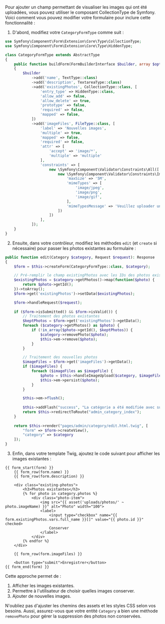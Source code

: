 Pour ajouter un champ permettant de visualiser les images qui ont été uploadées, vous pouvez utiliser le composant CollectionType de Symfony. Voici comment vous pouvez modifier votre formulaire pour inclure cette fonctionnalité :

1. D'abord, modifiez votre `CategoryFormType` comme suit :

```php
use Symfony\Component\Form\Extension\Core\Type\CollectionType;
use Symfony\Component\Form\Extension\Core\Type\HiddenType;

class CategoryFormType extends AbstractType
{
    public function buildForm(FormBuilderInterface $builder, array $options)
    {
        $builder
            ->add('name', TextType::class)
            ->add('description', TextareaType::class)
            ->add('existingPhotos', CollectionType::class, [
                'entry_type' => HiddenType::class,
                'allow_add' => false,
                'allow_delete' => true,
                'prototype' => false,
                'required' => false,
                'mapped' => false,
            ])
            ->add('imageFiles', FileType::class, [
                'label' => 'Nouvelles images',
                'multiple' => true,
                'mapped' => false,
                'required' => false,
                'attr' => [
                    'accept' => 'image/*',
                    'multiple' => 'multiple'
                ],
                'constraints' => [
                    new \Symfony\Component\Validator\Constraints\All([
                        new \Symfony\Component\Validator\Constraints\Image([
                            'maxSize' => '5M',
                            'mimeTypes' => [
                                'image/jpeg',
                                'image/png',
                                'image/gif',
                            ],
                            'mimeTypesMessage' => 'Veuillez uploader une image valide (JPEG, PNG, GIF)',
                        ])
                    ])
                ],
            ]);
    }
}
```

2. Ensuite, dans votre contrôleur, modifiez les méthodes `edit` (et `create` si nécessaire) pour passer les photos existantes au formulaire :

```php
public function edit(Category $category, Request $request): Response
{
    $form = $this->createForm(CategoryFormType::class, $category);

    // Pré-remplir le champ existingPhotos avec les IDs des photos existantes
    $existingPhotos = $category->getPhotos()->map(function($photo) {
        return $photo->getId();
    })->toArray();
    $form->get('existingPhotos')->setData($existingPhotos);

    $form->handleRequest($request);
    
    if ($form->isSubmitted() && $form->isValid()) {
        // Traitement des photos existantes
        $keptPhotos = $form->get('existingPhotos')->getData();
        foreach ($category->getPhotos() as $photo) {
            if (!in_array($photo->getId(), $keptPhotos)) {
                $category->removePhoto($photo);
                $this->em->remove($photo);
            }
        }

        // Traitement des nouvelles photos
        $imageFiles = $form->get('imageFiles')->getData();
        if ($imageFiles) {
            foreach ($imageFiles as $imageFile) {
                $photo = $this->handleImageUpload($category, $imageFile);
                $this->em->persist($photo);
            }
        }

        $this->em->flush();
        
        $this->addFlash("success", "La catégorie a été modifiée avec succès.");
        return $this->redirectToRoute("admin_category_index");
    }
    
    return $this->render("pages/admin/category/edit.html.twig", [
        "form" => $form->createView(),
        "category" => $category
    ]);
}
```

3. Enfin, dans votre template Twig, ajoutez le code suivant pour afficher les images existantes :

```twig
{{ form_start(form) }}
    {{ form_row(form.name) }}
    {{ form_row(form.description) }}

    <div class="existing-photos">
        <h3>Photos existantes</h3>
        {% for photo in category.photos %}
            <div class="photo-item">
                <img src="{{ asset('uploads/photos/' ~ photo.imageName) }}" alt="Photo" width="100">
                <label>
                    <input type="checkbox" name="{{ form.existingPhotos.vars.full_name }}[]" value="{{ photo.id }}" checked>
                    Conserver
                </label>
            </div>
        {% endfor %}
    </div>

    {{ form_row(form.imageFiles) }}

    <button type="submit">Enregistrer</button>
{{ form_end(form) }}
```

Cette approche permet de :

1. Afficher les images existantes.
2. Permettre à l'utilisateur de choisir quelles images conserver.
3. Ajouter de nouvelles images.

N'oubliez pas d'ajuster les chemins des assets et les styles CSS selon vos besoins. Aussi, assurez-vous que votre entité `Category` a bien une méthode `removePhoto` pour gérer la suppression des photos non conservées.